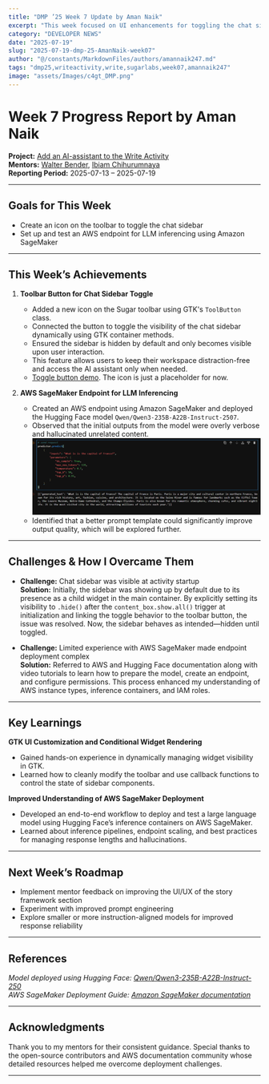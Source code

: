 ```yaml
---
title: "DMP ’25 Week 7 Update by Aman Naik"
excerpt: "This week focused on UI enhancements for toggling the chat sidebar and setting up an AWS SageMaker endpoint for LLM inferencing."
category: "DEVELOPER NEWS"
date: "2025-07-19"
slug: "2025-07-19-dmp-25-AmanNaik-week07"
author: "@/constants/MarkdownFiles/authors/amannaik247.md"
tags: "dmp25,writeactivity,write,sugarlabs,week07,amannaik247"
image: "assets/Images/c4gt_DMP.png"
---
```


<!-- markdownlint-disable -->

# Week 7 Progress Report by Aman Naik

**Project:** [Add an AI-assistant to the Write Activity](https://github.com/sugarlabs/write-activity/issues/52)  
**Mentors:** [Walter Bender](https://github.com/walterbender), [Ibiam Chihurumnaya](https://github.com/chimosky)  
**Reporting Period:** 2025-07-13 – 2025-07-19  

---

## Goals for This Week

- Create an icon on the toolbar to toggle the chat sidebar  
- Set up and test an AWS endpoint for LLM inferencing using Amazon SageMaker  

---

## This Week’s Achievements

1. **Toolbar Button for Chat Sidebar Toggle**  
   - Added a new icon on the Sugar toolbar using GTK's `ToolButton` class.
   - Connected the button to toggle the visibility of the chat sidebar dynamically using GTK container methods.
   - Ensured the sidebar is hidden by default and only becomes visible upon user interaction.
   - This feature allows users to keep their workspace distraction-free and access the AI assistant only when needed.
   - [Toggle button demo](assets/Images/aman-naik-week7-vid1.mp4). The icon is just a placeholder for now.

2. **AWS SageMaker Endpoint for LLM Inferencing**  
   - Created an AWS endpoint using Amazon SageMaker and deployed the Hugging Face model `Qwen/Qwen3-235B-A22B-Instruct-2507`.
   - Observed that the initial outputs from the model were overly verbose and hallucinated unrelated content.
   ![Prompt and the response it generated](assets/Images/aman-naik-week7-img1.png)
   - Identified that a better prompt template could significantly improve output quality, which will be explored further.

---

## Challenges & How I Overcame Them

- **Challenge:** Chat sidebar was visible at activity startup  
  **Solution:** Initially, the sidebar was showing up by default due to its presence as a child widget in the main container. By explicitly setting its visibility to `.hide()` after the `content_box.show.all()` trigger at initialization and linking the toggle behavior to the toolbar button, the issue was resolved. Now, the sidebar behaves as intended—hidden until toggled.

- **Challenge:** Limited experience with AWS SageMaker made endpoint deployment complex  
  **Solution:** Referred to AWS and Hugging Face documentation along with video tutorials to learn how to prepare the model, create an endpoint, and configure permissions. This process enhanced my understanding of AWS instance types, inference containers, and IAM roles.

---

## Key Learnings

**GTK UI Customization and Conditional Widget Rendering**  
   - Gained hands-on experience in dynamically managing widget visibility in GTK.
   - Learned how to cleanly modify the toolbar and use callback functions to control the state of sidebar components.

**Improved Understanding of AWS SageMaker Deployment**  
   - Developed an end-to-end workflow to deploy and test a large language model using Hugging Face’s inference containers on AWS SageMaker.
   - Learned about inference pipelines, endpoint scaling, and best practices for managing response lengths and hallucinations.

---

## Next Week’s Roadmap

- Implement mentor feedback on improving the UI/UX of the story framework section  
- Experiment with improved prompt engineering  
- Explore smaller or more instruction-aligned models for improved response reliability  

---

## References

_Model deployed using Hugging Face: [Qwen/Qwen3-235B-A22B-Instruct-250](https://huggingface.co/Qwen/Qwen3-235B-A22B-Instruct-2507)_  
_AWS SageMaker Deployment Guide: [Amazon SageMaker documentation](https://docs.aws.amazon.com/sagemaker/)_

---

## Acknowledgments

Thank you to my mentors for their consistent guidance. Special thanks to the open-source contributors and AWS documentation community whose detailed resources helped me overcome deployment challenges.

---
